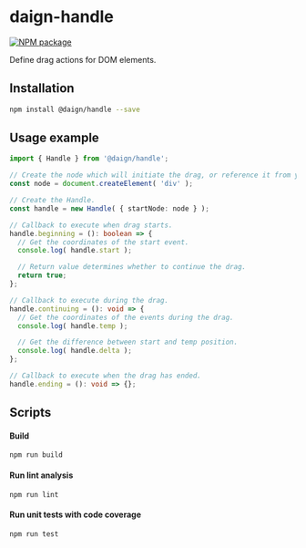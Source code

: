 # daign-handle

[![NPM package][npm]][npm-url]

Define drag actions for DOM elements.

## Installation

```sh
npm install @daign/handle --save
```

## Usage example

```typescript
import { Handle } from '@daign/handle';

// Create the node which will initiate the drag, or reference it from your HTML.
const node = document.createElement( 'div' );

// Create the Handle.
const handle = new Handle( { startNode: node } );

// Callback to execute when drag starts.
handle.beginning = (): boolean => {
  // Get the coordinates of the start event.
  console.log( handle.start );

  // Return value determines whether to continue the drag.
  return true;
};

// Callback to execute during the drag.
handle.continuing = (): void => {
  // Get the coordinates of the events during the drag.
  console.log( handle.temp );

  // Get the difference between start and temp position.
  console.log( handle.delta );
};

// Callback to execute when the drag has ended.
handle.ending = (): void => {};
```

## Scripts

#### Build

    npm run build

#### Run lint analysis

    npm run lint

#### Run unit tests with code coverage

    npm run test

[npm]: https://img.shields.io/npm/v/@daign/handle.svg
[npm-url]: https://www.npmjs.com/package/@daign/handle
